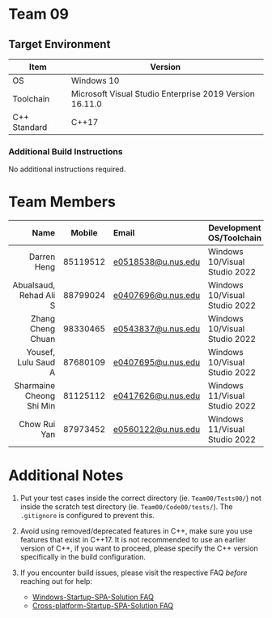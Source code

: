 # Team 09

## Target Environment

Item | Version
-|-
OS | Windows 10
Toolchain | Microsoft Visual Studio Enterprise 2019 Version 16.11.0
C++ Standard | C++17

### Additional Build Instructions

No additional instructions required.

# Team Members

Name | Mobile | Email | Development OS/Toolchain
-:|:-:|:-|-|
Darren Heng | 85119512 | e0518538@u.nus.edu | Windows 10/Visual Studio 2022
Abualsaud, Rehad Ali S | 88799024 | e0407696@u.nus.edu | Windows 10/Visual Studio 2022
Zhang Cheng Chuan | 98330465 | e0543837@u.nus.edu | Windows 10/Visual Studio 2022
Yousef, Lulu Saud A | 87680109 | e0407695@u.nus.edu | Windows 10/Visual Studio 2022
Sharmaine Cheong Shi Min | 81125112 | e0417626@u.nus.edu | Windows 11/Visual Studio 2022
Chow Rui Yan | 87973452 | e0560122@u.nus.edu | Windows 11/Visual Studio 2022

# Additional Notes
1. Put your test cases inside the correct directory (ie. `Team00/Tests00/`) not inside the scratch test directory (ie. `Team00/Code00/tests/`). The `.gitignore` is configured to prevent this.

1. Avoid using removed/deprecated features in C++, make sure you use features that exist in C++17. It is not recommended to use an earlier version of C++, if you want to proceed, please specify the C++ version specifically in the build configuration.

1. If you encounter build issues, please visit the respective FAQ *before* reaching out for help:
     - [Windows-Startup-SPA-Solution FAQ](https://github.com/nus-cs3203/project-wiki/wiki/Windows-Startup-SPA-Solution#faq)
     - [Cross-platform-Startup-SPA-Solution FAQ](https://github.com/nus-cs3203/project-wiki/wiki/Cross-platform-Startup-SPA-Solution#faq)
